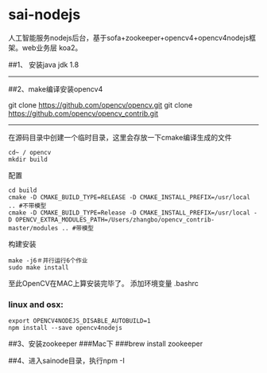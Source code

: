 # sai-nodejs

人工智能服务nodejs后台，基于sofa+zookeeper+opencv4+opencv4nodejs框架。web业务层 koa2。

##1、 安装java jdk 1.8
***
##2、make编译安装opencv4

git clone https://github.com/opencv/opencv.git
git clone https://github.com/opencv/opencv_contrib.git

***
在源码目录中创建一个临时目录，这里会存放一下cmake编译生成的文件
```
cd~ / opencv
mkdir build
```
配置
```
cd build
cmake -D CMAKE_BUILD_TYPE=RELEASE -D CMAKE_INSTALL_PREFIX=/usr/local .. #不带模型
cmake -D CMAKE_BUILD_TYPE=Release -D CMAKE_INSTALL_PREFIX=/usr/local -D OPENCV_EXTRA_MODULES_PATH=/Users/zhangbo/opencv_contrib-master/modules .. #带模型

```
构建安装
```
make -j6＃并行运行6个作业
sudo make install
```
至此OpenCV在MAC上算安装完毕了。
添加环境变量 .bashrc
### linux and osx:
```
export OPENCV4NODEJS_DISABLE_AUTOBUILD=1
npm install --save opencv4nodejs

```
##3、安装zookeeper
###Mac下
###brew install zookeeper

##4、进入sainode目录，执行npm -I